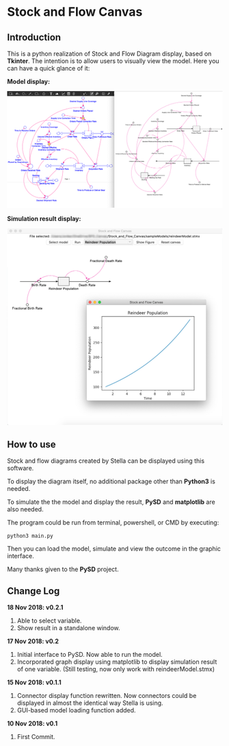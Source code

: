 # Stock and Flow Canvas

## Introduction

This is a python realization of Stock and Flow Diagram display, based on **Tkinter**.
The intention is to allow users to visually view the model.
Here you can have a quick glance of it:

**Model display:**

![ScreenShot](./screenShots/screenShot_02.png)

**Simulation result display:**

![ScreenShot](./screenShots/screenShot_04.png)

## How to use

Stock and flow diagrams created by Stella can be displayed using this software.

To display the diagram itself, no additional package other than **Python3** is needed.

To simulate the the model and display the result, **PySD** and **matplotlib** are also needed.

The program could be run from terminal, powershell, or CMD by executing:


```
python3 main.py
```

Then you can load the model, simulate and view the outcome in the graphic interface.

Many thanks given to the **PySD** project.

## Change Log

**18 Nov 2018: v0.2.1**

1.  Able to select variable.
2.  Show result in a standalone window.

**17 Nov 2018: v0.2**

1.  Initial interface to PySD. Now able to run the model.
2.  Incorporated graph display using matplotlib to display simulation result of one variable. (Still testing, now only work with reindeerModel.stmx)

**15 Nov 2018: v0.1.1**

1.  Connector display function rewritten. Now connectors could be displayed in almost the identical way Stella is using.
2.  GUI-based model loading function added.

**10 Nov 2018: v0.1**
1.  First Commit.
